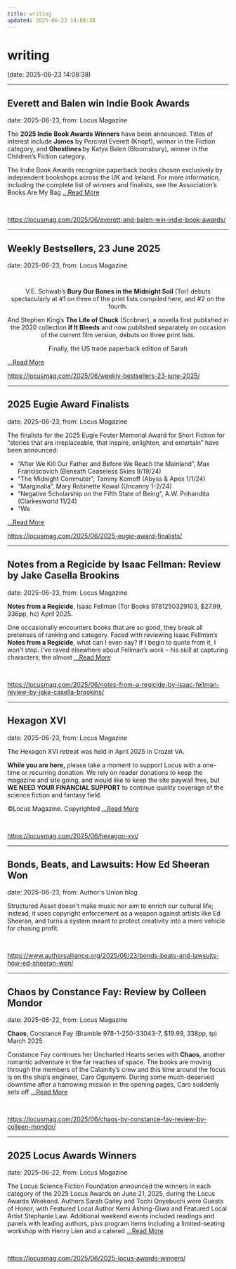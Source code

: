 ```yaml
---
title: writing
updated: 2025-06-23 14:08:38
---
```


# writing

(date: 2025-06-23 14:08:38)

---

## Everett and Balen win Indie Book Awards

date: 2025-06-23, from: Locus Magazine

<p>The <strong>2025 Indie Book Awards Winners</strong> have been announced. Titles of interest include <b>James</b> by Percival Everett (Knopf), winner in the Fiction category, and <strong>Ghostlines</strong><b> </b>by Katya Balen (Bloomsbury), winner in the Children&#8217;s Fiction category.</p>
<p>The Indie Book Awards recognize paperback books chosen exclusively by independent bookshops across the UK and Ireland. For more information, including the complete list of winners and finalists, see the Association&#8217;s Books Are My Bag  <a href="https://locusmag.com/2025/06/everett-and-balen-win-indie-book-awards/" class="read-more">...Read More </a></p> 

<br> 

<https://locusmag.com/2025/06/everett-and-balen-win-indie-book-awards/>

---

## Weekly Bestsellers, 23 June 2025

date: 2025-06-23, from: Locus Magazine

<div style="padding: 14px 0px 0px 0px; text-align: center;">
<p>V.E. Schwab&#8217;s <b>Bury Our Bones in the Midnight Soil</b> (Tor) debuts spectacularly at #1 on three of the print lists compiled here, and #2 on the fourth.</p>
<p>And Stephen King&#8217;s <b>The Life of Chuck</b> (Scribner), a novella first published in the 2020 collection <b>If It Bleeds</b> and now published separately on occasion of the current film version, debuts on three print lists.</p>
<p>Finally, the US trade paperback edition of Sarah </p></div> <a href="https://locusmag.com/2025/06/weekly-bestsellers-23-june-2025/" class="read-more">...Read More </a> 

<br> 

<https://locusmag.com/2025/06/weekly-bestsellers-23-june-2025/>

---

## 2025 Eugie Award Finalists

date: 2025-06-23, from: Locus Magazine

<p>The finalists for the 2025 Eugie Foster Memorial Award for Short Fiction for &#8220;stories that are irreplaceable, that inspire, enlighten, and entertain&#8221; have been announced:</p>
<div class="nobullets">
<ul>
<li>“After We Kill Our Father and Before We Reach the Mainland”, Max Franciscovich (Beneath Ceaseless Skies 9/19/24)</li>
<li>“The Midnight Commuter”, Tammy Komoff (Abyss &#38; Apex 1/1/24)</li>
<li>“Marginalia”, Mary Robinette Kowal (Uncanny 1-2/24)</li>
<li>“Negative Scholarship on the Fifth State of Being”, A.W. Prihandita (Clarkesworld 11/24)</li>
<li>“We </li></ul></div> <a href="https://locusmag.com/2025/06/2025-eugie-award-finalists/" class="read-more">...Read More </a> 

<br> 

<https://locusmag.com/2025/06/2025-eugie-award-finalists/>

---

## Notes from a Regicide by Isaac Fellman: Review by Jake Casella Brookins

date: 2025-06-23, from: Locus Magazine

<p><strong>Notes from a Regicide</strong>, Isaac Fellman (Tor Books 9781250329103, $27.99, 336pp, hc) April 2025.</p>
<p>One occasionally encounters books that are so good, they break all pretenses of ranking and category. Faced with reviewing Isaac Fellman’s <strong>Notes from a Regicide</strong>, what can I even say? If I begin to quote from it, I won’t stop. I’ve raved else­where about Fellman’s work – his skill at capturing characters; the almost  <a href="https://locusmag.com/2025/06/notes-from-a-regicide-by-isaac-fellman-review-by-jake-casella-brookins/" class="read-more">...Read More </a></p> 

<br> 

<https://locusmag.com/2025/06/notes-from-a-regicide-by-isaac-fellman-review-by-jake-casella-brookins/>

---

## Hexagon XVI

date: 2025-06-23, from: Locus Magazine

<p>The Hexagon XVI retreat was held in April 2025 in Crozet VA.</p>

<p><strong>While you are here,</strong> please take a moment to support Locus with a one-time or recurring donation. We rely on reader donations to keep the magazine and site going, and would like to keep the site paywall free, but <strong>WE NEED YOUR FINANCIAL SUPPORT</strong> to continue quality coverage of the science fiction and fantasy field.</p>
<p>©Locus Magazine. Copyrighted  <a href="https://locusmag.com/2025/06/hexagon-xvi/" class="read-more">...Read More </a></p> 

<br> 

<https://locusmag.com/2025/06/hexagon-xvi/>

---

## Bonds, Beats, and Lawsuits: How Ed Sheeran Won

date: 2025-06-23, from: Author's Union blog

Structured Asset doesn’t make music nor aim to enrich our cultural life; instead, it uses copyright enforcement as a weapon against artists like Ed Sheeran, and turns a system meant to protect creativity into a mere vehicle for chasing profit. 

<br> 

<https://www.authorsalliance.org/2025/06/23/bonds-beats-and-lawsuits-how-ed-sheeran-won/>

---

## Chaos by Constance Fay: Review by Colleen Mondor

date: 2025-06-22, from: Locus Magazine

<p><strong>Chaos</strong>, Constance Fay (Bramble 978-1-250-33043-7, $19.99, 338pp, tp) March 2025.</p>
<p>Constance Fay continues her Uncharted Hearts series with <strong>Chaos</strong>, another romantic adventure in the far reaches of space. The books are mov­ing through the members of the Calamity’s crew and this time around the focus is on the ship’s engineer, Caro Ogunyemi. During some much-deserved downtime after a harrowing mission in the opening pages, Caro suddenly sets off  <a href="https://locusmag.com/2025/06/chaos-by-constance-fay-review-by-colleen-mondor/" class="read-more">...Read More </a></p> 

<br> 

<https://locusmag.com/2025/06/chaos-by-constance-fay-review-by-colleen-mondor/>

---

## 2025 Locus Awards Winners

date: 2025-06-22, from: Locus Magazine

<p>The Locus Science Fiction Foundation announced the winners in each category of the 2025 Locus Awards on June 21, 2025, during the Locus Awards Weekend. Authors Sarah Gailey and Tochi Onyebuchi were Guests of Honor, with Featured Local Author Kemi Ashing-Giwa and Featured Local Artist Stephanie Law. Additional weekend events included readings and panels with leading authors, plus program items including a limited-seating workshop with Henry Lien and a catered  <a href="https://locusmag.com/2025/06/2025-locus-awards-winners/" class="read-more">...Read More </a></p> 

<br> 

<https://locusmag.com/2025/06/2025-locus-awards-winners/>


